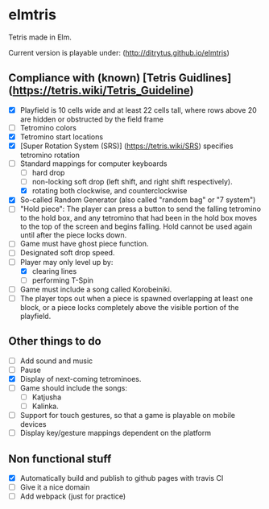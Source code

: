 # elmtris

Tetris made in Elm. 

Current version is playable under: (http://ditrytus.github.io/elmtris)

## Compliance with (known) [Tetris Guidlines] (https://tetris.wiki/Tetris_Guideline)

- [x] Playfield is 10 cells wide and at least 22 cells tall, where rows above 20 are hidden or obstructed by the field frame
- [ ] Tetromino colors
- [x] Tetromino start locations
- [x] [Super Rotation System (SRS)] (https://tetris.wiki/SRS) specifies tetromino rotation
- [ ] Standard mappings for computer keyboards
  - [ ] hard drop
  - [ ] non-locking soft drop (left shift, and right shift respectively).
  - [x] rotating both clockwise, and counterclockwise
- [x] So-called Random Generator (also called "random bag" or "7 system")
- [ ] "Hold piece": The player can press a button to send the falling tetromino to the hold box, and any tetromino that had been in the hold box moves to the top of the screen and begins falling. Hold cannot be used again until after the piece locks down.
- [ ] Game must have ghost piece function.
- [ ] Designated soft drop speed.
- [ ] Player may only level up by:
  - [x] clearing lines
  - [ ] performing T-Spin
- [ ] Game must include a song called Korobeiniki.
- [ ] The player tops out when a piece is spawned overlapping at least one block, or a piece locks completely above the visible portion of the playfield.
 
## Other things to do

- [ ] Add sound and music
- [ ] Pause
- [x] Display of next-coming tetrominoes.
- [ ] Game should include the songs:
  - [ ] Katjusha
  - [ ] Kalinka.
- [ ] Support for touch gestures, so that a game is playable on mobile devices
- [ ] Display key/gesture mappings dependent on the platform

## Non functional stuff

- [x] Automatically build and publish to github pages with travis CI
- [ ] Give it a nice domain
- [ ] Add webpack (just for practice)
